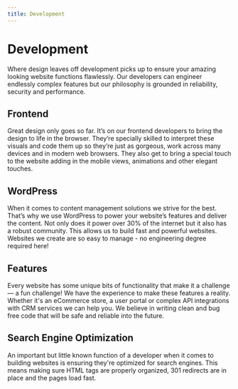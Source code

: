 ```yaml
---
title: Development
---
```


# Development

<span class="leadin">Where design leaves off development picks up to ensure your amazing looking website functions flawlessly. Our developers can engineer endlessly complex features but our philosophy is grounded in reliability, security and performance.</span>

## Frontend

Great design only goes so far. It’s on our frontend developers to bring the design to life in the browser. They’re specially skilled to interpret these visuals and code them up so they’re just as gorgeous, work across many devices and in modern web browsers. They also get to bring a special touch to the website adding in the mobile views, animations and other elegant touches. 

## WordPress

When it comes to content management solutions we strive for the best. That’s why we use WordPress to power your website’s features and deliver the content. Not only does it power over 30% of the internet but it also has a robust community. This allows us to build fast and powerful websites. Websites we create are so easy to manage - no engineering degree required here!

## Features

Every website has some unique bits of functionality that make it a challenge — a fun challenge! We have the experience to make these features a reality. Whether it's an eCommerce store, a user portal or complex API integrations with CRM services we can help you. We believe in writing clean and bug free code that will be safe and reliable into the future.

## Search Engine Optimization

An important but little known function of a developer when it comes to building websites is ensuring they're optimized for search engines. This means making sure HTML tags are properly organized, 301 redirects are in place and the pages load fast.